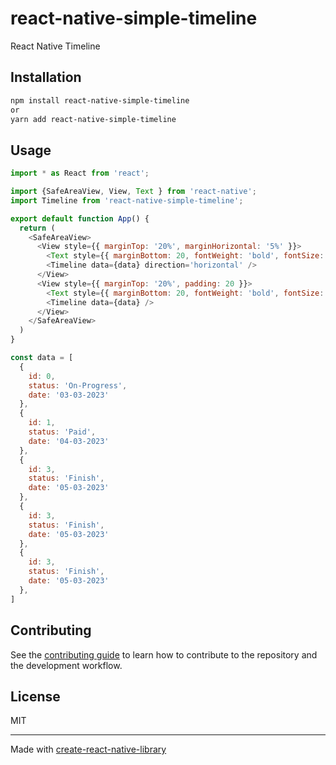 # react-native-simple-timeline

React Native Timeline

## Installation

```sh
npm install react-native-simple-timeline
or 
yarn add react-native-simple-timeline
```

## Usage

```js
import * as React from 'react';

import {SafeAreaView, View, Text } from 'react-native';
import Timeline from 'react-native-simple-timeline';

export default function App() {
  return (
    <SafeAreaView>
      <View style={{ marginTop: '20%', marginHorizontal: '5%' }}>
        <Text style={{ marginBottom: 20, fontWeight: 'bold', fontSize: 20 }}>Timeline Horizontal</Text>
        <Timeline data={data} direction='horizontal' />
      </View>
      <View style={{ marginTop: '20%', padding: 20 }}>
        <Text style={{ marginBottom: 20, fontWeight: 'bold', fontSize: 20 }}>Timeline Default</Text>
        <Timeline data={data} />
      </View>
    </SafeAreaView>
  )
}

const data = [
  {
    id: 0,
    status: 'On-Progress',
    date: '03-03-2023'
  },
  {
    id: 1,
    status: 'Paid',
    date: '04-03-2023'
  },
  {
    id: 3,
    status: 'Finish',
    date: '05-03-2023'
  },
  {
    id: 3,
    status: 'Finish',
    date: '05-03-2023'
  },
  {
    id: 3,
    status: 'Finish',
    date: '05-03-2023'
  },
]


```

## Contributing

See the [contributing guide](CONTRIBUTING.md) to learn how to contribute to the repository and the development workflow.

## License

MIT

---

Made with [create-react-native-library](https://github.com/callstack/react-native-builder-bob)
